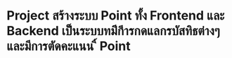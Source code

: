  # Project สร้างระบบ Point ทั้ง Frontend และ Backend เป็นระบบทม่ีกีารกดแลกรบัสทิธต่างๆ และมีการตัดคะแนน ิ์ Point
